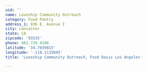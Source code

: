 ```yaml
---
uid: ''
name: Loveship Community Outreach
category: Food Pantry
address_1: 836 E. Avenue I
city: Lancaster
state: CA
zipcode: '93535'
phone: 661.729.4106
latitude: '34.7039815'
longitude: '-118.1135045'
title: 'Loveship Community Outreach, Food Oasis Los Angeles'

---
```

